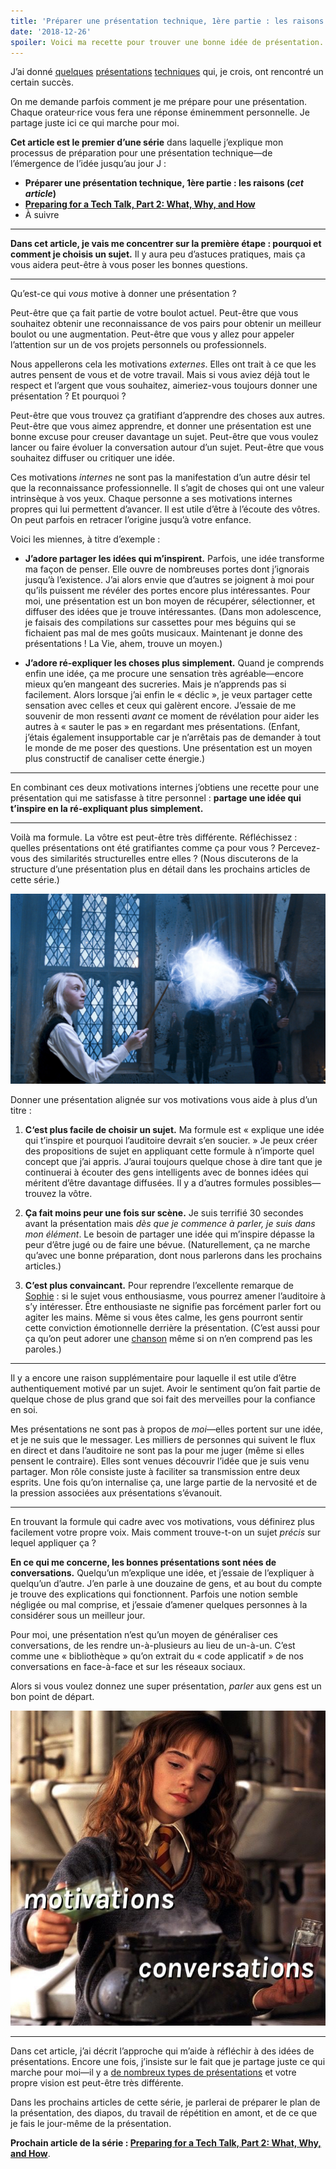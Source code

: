 ```yaml
---
title: 'Préparer une présentation technique, 1ère partie : les raisons'
date: '2018-12-26'
spoiler: Voici ma recette pour trouver une bonne idée de présentation.
---
```


J’ai donné [quelques](https://www.youtube.com/watch?v=xsSnOQynTHs) [présentations](https://www.youtube.com/watch?v=nLF0n9SACd4) [techniques](https://www.youtube.com/watch?v=dpw9EHDh2bM) qui, je crois, ont rencontré un certain succès.

On me demande parfois comment je me prépare pour une présentation.  Chaque orateur·rice vous fera une réponse éminemment personnelle.  Je partage juste ici ce qui marche pour moi.

**Cet article est le premier d’une série** dans laquelle j’explique mon processus de préparation pour une présentation technique—de l’émergence de l’idée jusqu’au jour J :

* **Préparer une présentation technique, 1ère partie : les raisons (*cet article*)**
* **[Preparing for a Tech Talk, Part 2: What, Why, and How](/preparing-for-tech-talk-part-2-what-why-and-how/)**
* À suivre

---

**Dans cet article, je vais me concentrer sur la première étape : pourquoi et comment je choisis un sujet.**  Il y aura peu d’astuces pratiques, mais ça vous aidera peut-être à vous poser les bonnes questions.

---

Qu’est-ce qui *vous* motive à donner une présentation ?

Peut-être que ça fait partie de votre boulot actuel.  Peut-être que vous souhaitez obtenir une reconnaissance de vos pairs pour obtenir un meilleur boulot ou une augmentation.  Peut-être que vous y allez pour appeler l’attention sur un de vos projets personnels ou professionnels.

Nous appellerons cela les motivations *externes*. Elles ont trait à ce que les autres pensent de vous et de votre travail.  Mais si vous aviez déjà tout le respect et l’argent que vous souhaitez, aimeriez-vous toujours donner une présentation ? Et pourquoi ?

Peut-être que vous trouvez ça gratifiant d’apprendre des choses aux autres.  Peut-être que vous aimez apprendre, et donner une présentation est une bonne excuse pour creuser davantage un sujet.  Peut-être que vous voulez lancer ou faire évoluer la conversation autour d’un sujet.  Peut-être que vous souhaitez diffuser ou critiquer une idée.

Ces motivations *internes* ne sont pas la manifestation d’un autre désir tel que la reconnaissance professionnelle.  Il s’agit de choses qui ont une valeur intrinsèque à vos yeux.  Chaque personne a ses motivations internes propres qui lui permettent d’avancer.  Il est utile d’être à l’écoute des vôtres.  On peut parfois en retracer l’origine jusqu’à votre enfance.

Voici les miennes, à titre d’exemple :

* **J’adore partager les idées qui m’inspirent.**  Parfois, une idée transforme ma façon de penser.  Elle ouvre de nombreuses portes dont j’ignorais jusqu’à l’existence.  J’ai alors envie que d’autres se joignent à moi pour qu’ils puissent me révéler des portes encore plus intéressantes.  Pour moi, une présentation est un bon moyen de récupérer, sélectionner, et diffuser des idées que je trouve intéressantes.  (Dans mon adolescence, je faisais des compilations sur cassettes pour mes béguins qui se fichaient pas mal de mes goûts musicaux.  Maintenant je donne des présentations ! La Vie, ahem, trouve un moyen.)

* **J’adore ré-expliquer les choses plus simplement.**  Quand je comprends enfin une idée, ça me procure une sensation très agréable—encore mieux qu’en mangeant des sucreries.  Mais je n’apprends pas si facilement.  Alors lorsque j’ai enfin le « déclic », je veux partager cette sensation avec celles et ceux qui galèrent encore.  J’essaie de me souvenir de mon ressenti *avant* ce moment de révélation pour aider les autres à « sauter le pas » en regardant mes présentations. (Enfant, j’étais également insupportable car je n’arrêtais pas de demander à tout le monde de me poser des questions.  Une présentation est un moyen plus constructif de canaliser cette énergie.)

---

En combinant ces deux motivations internes j’obtiens une recette pour une présentation qui me satisfasse à titre personnel : **partage une idée qui t’inspire en la ré-expliquant plus simplement.**

---

Voilà ma formule.  La vôtre est peut-être très différente. Réfléchissez : quelles présentations ont été gratifiantes comme ça pour vous ? Percevez-vous des similarités structurelles entre elles ? (Nous discuterons de la structure d’une présentation plus en détail dans les prochains articles de cette série.)

![Luna Lovegood invocant un sort de Patronus. Image © 2007 Warner Bros. Ent](./patronus.jpg)

Donner une présentation alignée sur vos motivations vous aide à plus d’un titre :

1. **C‘est plus facile de choisir un sujet.**  Ma formule est « explique une idée qui t’inspire et pourquoi l’auditoire devrait s’en soucier. »  Je peux créer des propositions de sujet en appliquant cette formule à n’importe quel concept que j’ai appris.  J’aurai toujours quelque chose à dire tant que je continuerai à écouter des gens intelligents avec de bonnes idées qui méritent d’être davantage diffusées.  Il y a d’autres formules possibles—trouvez la vôtre.

2. **Ça fait moins peur une fois sur scène.**  Je suis terrifié 30 secondes avant la présentation mais *dès que je commence à parler, je suis dans mon élément*.  Le besoin de partager une idée qui m’inspire dépasse la peur d’être jugé ou de faire une bévue.  (Naturellement, ça ne marche qu’avec une bonne préparation, dont nous parlerons dans les prochains articles.)

3. **C’est plus convaincant.**  Pour reprendre l’excellente remarque de [Sophie](https://mobile.twitter.com/sophiebits/status/1077723835481284608) : si le sujet vous enthousiasme, vous pourrez amener l’auditoire à s’y intéresser. Être enthousiaste ne signifie pas forcément parler fort ou agiter les mains.  Même si vous êtes calme, les gens pourront sentir cette conviction émotionnelle derrière la présentation. (C’est aussi pour ça qu’on peut adorer une [chanson](https://www.youtube.com/watch?v=6SWIwW9mg8s) même si on n’en comprend pas les paroles.)

---

Il y a encore une raison supplémentaire pour laquelle il est utile d’être authentiquement motivé par un sujet.  Avoir le sentiment qu’on fait partie de quelque chose de plus grand que soi fait des merveilles pour la confiance en soi.

Mes présentations ne sont pas à propos de *moi*—elles portent sur une idée, et je ne suis que le messager.  Les milliers de personnes qui suivent le flux en direct et dans l’auditoire ne sont pas la pour me juger (même si elles pensent le contraire).  Elles sont venues découvrir l’idée que je suis venu partager.  Mon rôle consiste juste à faciliter sa transmission entre deux esprits.  Une fois qu’on internalise ça, une large partie de la nervosité et de la pression associées aux présentations s’évanouit.

---

En trouvant la formule qui cadre avec vos motivations, vous définirez plus facilement votre propre voix.  Mais comment trouve-t-on un sujet *précis* sur lequel appliquer ça ?

**En ce qui me concerne, les bonnes présentations sont nées de conversations.**  Quelqu’un m’explique une idée, et j’essaie de l’expliquer à quelqu’un d’autre.  J’en parle à une douzaine de gens, et au bout du compte je trouve des explications qui fonctionnent.  Parfois une notion semble négligée ou mal comprise, et j’essaie d’amener quelques personnes à la considérer sous un meilleur jour.

Pour moi, une présentation n’est qu’un moyen de généraliser ces conversations, de les rendre un-à-plusieurs au lieu de un-à-un.  C’est comme une « bibliothèque » qu’on extrait du « code applicatif » de nos conversations en face-à-face et sur les réseaux sociaux.

Alors si vous voulez donnez une super présentation, *parler* aux gens est un bon point de départ.

![Hermione Granger concoctant une potion. Les mots « motivations » et « conversations » sont superposées aux fioles. Le chaudron est une métaphore de votre présentation. Image © 2001 Warner Bros. Ent](./cauldron.jpg)

---

Dans cet article, j’ai décrit l’approche qui m’aide à réfléchir à des idées de présentations.  Encore une fois, j’insiste sur le fait que je partage juste ce qui marche pour moi—il y a [de nombreux types de présentations](https://mobile.twitter.com/jackiehluo/status/1077717283026411520) et votre propre vision est peut-être très différente.

Dans les prochains articles de cette série, je parlerai de préparer le plan de la présentation, des diapos, du travail de répétition en amont, et de ce que je fais le jour-même de la présentation.

**Prochain article de la série : [Preparing for a Tech Talk, Part 2: What, Why, and How](/preparing-for-tech-talk-part-2-what-why-and-how/)**.
